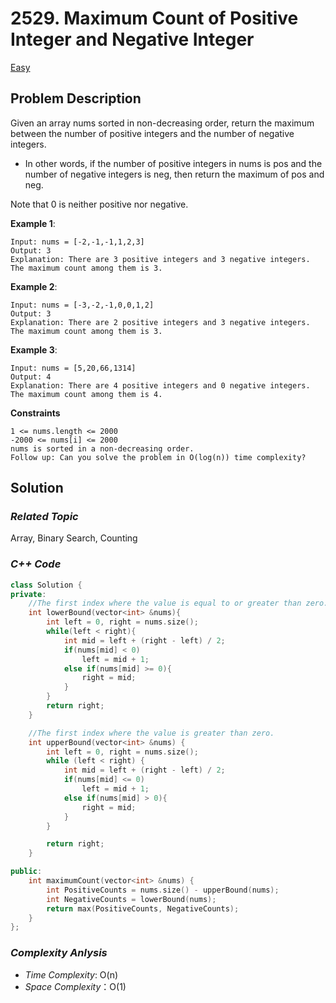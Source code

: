 # 2529. Maximum Count of Positive Integer and Negative Integer
[Easy](https://leetcode.com/problems/maximum-count-of-positive-integer-and-negative-integer/description/)

## Problem Description

Given an array nums sorted in non-decreasing order, return the maximum between the number of positive integers and the number of negative integers.

- In other words, if the number of positive integers in nums is pos and the number of negative integers is neg, then return the maximum of pos and neg.

Note that 0 is neither positive nor negative.


**Example 1**:
```
Input: nums = [-2,-1,-1,1,2,3]
Output: 3
Explanation: There are 3 positive integers and 3 negative integers. The maximum count among them is 3.
```
**Example 2**:
```
Input: nums = [-3,-2,-1,0,0,1,2]
Output: 3
Explanation: There are 2 positive integers and 3 negative integers. The maximum count among them is 3.
```
**Example 3**:
```
Input: nums = [5,20,66,1314]
Output: 4
Explanation: There are 4 positive integers and 0 negative integers. The maximum count among them is 4.
```

**Constraints**
```
1 <= nums.length <= 2000
-2000 <= nums[i] <= 2000
nums is sorted in a non-decreasing order.
Follow up: Can you solve the problem in O(log(n)) time complexity?
```


## Solution

### _Related Topic_
   Array, Binary Search, Counting

### _C++ Code_
```cpp
class Solution {
private:
    //The first index where the value is equal to or greater than zero.
    int lowerBound(vector<int> &nums){
        int left = 0, right = nums.size();
        while(left < right){
            int mid = left + (right - left) / 2;
            if(nums[mid] < 0)
                left = mid + 1;
            else if(nums[mid] >= 0){
                right = mid;
            }
        }
        return right;
    }

    //The first index where the value is greater than zero.
    int upperBound(vector<int> &nums) {
        int left = 0, right = nums.size();
        while (left < right) {
            int mid = left + (right - left) / 2;
            if(nums[mid] <= 0)
                left = mid + 1;
            else if(nums[mid] > 0){
                right = mid;
            }
        }

        return right;
    }

public:
    int maximumCount(vector<int> &nums) {
        int PositiveCounts = nums.size() - upperBound(nums);
        int NegativeCounts = lowerBound(nums);
        return max(PositiveCounts, NegativeCounts);
    }
};
```

### _Complexity Anlysis_
- _Time Complexity_: O(n)
- _Space Complexity_：O(1)

